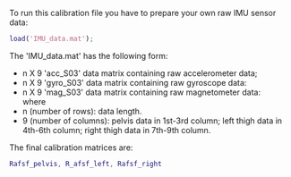 To run this calibration file you have to prepare your own raw IMU sensor data:
```matlab
load('IMU_data.mat');
```
The 'IMU_data.mat' has the following form:    
* n X 9  'acc_S03' data matrix containing raw accelerometer data;   
* n X 9  'gyro_S03' data matrix containing raw gyroscope data:   
* n X 9  'mag_S03' data matrix containing raw magnetometer data:  
where  
* n (number of rows): data length.    
* 9 (number of columns): pelvis data in 1st-3rd column; left thigh data in 4th-6th column; right thigh data in 7th-9th column.

The final calibration matrices are:
```matlab
Rafsf_pelvis, R_afsf_left, Rafsf_right
```  
